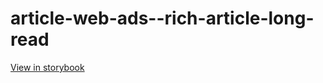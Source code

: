 # article-web-ads--rich-article-long-read

[View in storybook](https://raw.githack.com/Independent-Digital-News-and-Media-Ltd/indy100-pwamp-sb/PR-327-sb/index.html?path=/story/article-web-ads--rich-article-long-read)